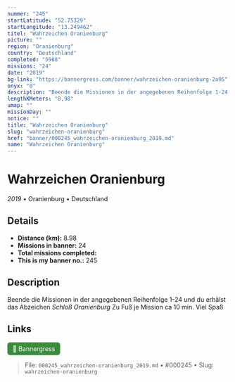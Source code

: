 ```yaml
---
nummer: "245"
startLatitude: "52.75329"
startLongitude: "13.249462"
titel: "Wahrzeichen Oranienburg"
picture: ""
region: "Oranienburg"
country: "Deutschland"
completed: "5988"
missions: "24"
date: "2019"
bg-link: "https://bannergress.com/banner/wahrzeichen-oranienburg-2a95"
onyx: "0"
description: "Beende die Missionen in der angegebenen Reihenfolge 1-24 und du erhälst das Abzeichen *Schloß Oranienburg*\nZu Fuß je Mission ca 10 min.\nViel Spaß"
lengthKMeters: "8,98"
umap: ""
missionDay: ""
notice: ""
title: "Wahrzeichen Oranienburg"
slug: "wahrzeichen-oranienburg"
href: "banner/000245_wahrzeichen-oranienburg_2019.md"
name: "Wahrzeichen Oranienburg"
---
```

# Wahrzeichen Oranienburg

*2019* • Oranienburg • Deutschland





## Details
- **Distance (km):** 8.98
- **Missions in banner:** 24
- **Total missions completed:** 
- **This is my banner no.:** 245



## Description
Beende die Missionen in der angegebenen Reihenfolge 1-24 und du erhälst das Abzeichen *Schloß Oranienburg*
Zu Fuß je Mission ca 10 min.
Viel Spaß



## Links
<a href="https://bannergress.com/banner/wahrzeichen-oranienburg-2a95" target="_blank" style="display:inline-block;margin-right:8px;padding:6px 12px;background:#3c8b3c;color:#fff;text-decoration:none;border-radius:6px;">🔗 Bannergress</a>



> File: `000245_wahrzeichen-oranienburg_2019.md` • #000245 • Slug: `wahrzeichen-oranienburg`
